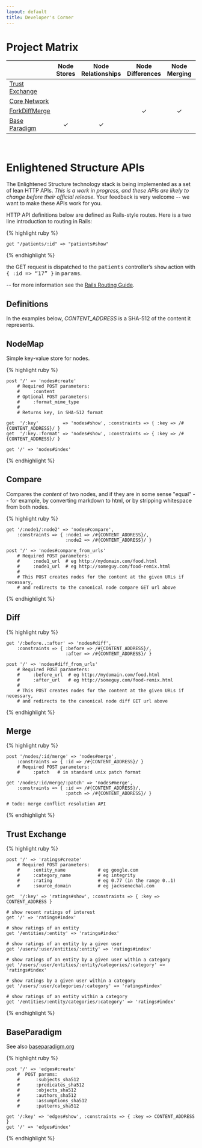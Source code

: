 ```yaml
---
layout: default
title: Developer's Corner
---
```


Project Matrix
==============

|                          | Node Stores                 | Node Relationships        | Node Differences      | Node Merging                | Node Visualization       | Node Navigation    | Trust Ratings               |
|:-------------------------|:---------------------------:|:-------------------------:|:---------------------:|:---------------------------:|:------------------------:|:------------------:|:---------------------------:|
| [Trust Exchange][]       |                             |                           |                       |                             |                          |                    | &#x2713;                    |
| [Core Network][]         |                             |                           |                       |                             | &#x2713;                 | &#x2713;           |                             |
| [ForkDiffMerge][]        |                             |                           |  &#x2713;             |  &#x2713;                   |                          |                    |                             |
| [Base Paradigm][]        |  &#x2713;                   |  &#x2713;                 |                       |                             |                          |                    |                             |

<div class="hr-ellipsis">&nbsp;</div>

Enlightened Structure APIs
==========================

The Enlightened Structure technology stack is being implemented as a set of lean HTTP
APIs. *This is a work in progress, and these APIs are likely to change before their official
release.*  Your feedback is very welcome -- we want to make these APIs work for you.

HTTP API definitions below are defined as Rails-style routes.  Here is a two line introduction to routing in Rails:

{% highlight ruby %}

    get "/patients/:id" => "patients#show"

{% endhighlight %}

<p>the GET request is dispatched to the <tt>patients</tt> controller&#8217;s <tt>show</tt> action with <tt>{ :id =&gt; &#8220;17&#8221; }</tt> in <tt>params</tt>.</p>

-- for more information see the [Rails Routing Guide].

Definitions
-----------

In the examples below, *CONTENT_ADDRESS* is a SHA-512 of the content it represents.

NodeMap
-------

Simple key-value store for nodes.  

{% highlight ruby %}

    post '/' => 'nodes#create'
        # Required POST parameters:
        #     :content
        # Optional POST parameters:
        #     :format_mime_type
        #
        # Returns key, in SHA-512 format

    get  '/:key'         => 'nodes#show', :constraints => { :key => /#{CONTENT_ADDRESS}/ }
    get  '/:key.:format' => 'nodes#show', :constraints => { :key => /#{CONTENT_ADDRESS}/ }
    
    get '/' => 'nodes#index'

{% endhighlight %}

Compare
-------

Compares the *content* of two nodes, and if they are in some sense "equal" -- for example, by converting markdown to html, or by stripping whitespace from both nodes.

{% highlight ruby %}

    get '/:node1/:node2' => 'nodes#compare', 
        :constraints => { :node1 => /#{CONTENT_ADDRESS}/, 
                          :node2 => /#{CONTENT_ADDRESS}/ }

    post '/' => 'nodes#compare_from_urls'
        # Required POST parameters:
        #     :node1_url  # eg http://mydomain.com/food.html
        #     :node1_url  # eg http://someguy.com/food-remix.html
        #
        # This POST creates nodes for the content at the given URLs if necessary,
        # and redirects to the canonical node compare GET url above

{% endhighlight %}

Diff
----

{% highlight ruby %}

    get '/:before..:after' => 'nodes#diff', 
        :constraints => { :before => /#{CONTENT_ADDRESS}/, 
                          :after => /#{CONTENT_ADDRESS}/ }

    post '/' => 'nodes#diff_from_urls'
        # Required POST parameters:
        #     :before_url  # eg http://mydomain.com/food.html
        #     :after_url   # eg http://someguy.com/food-remix.html
        #
        # This POST creates nodes for the content at the given URLs if necessary,
        # and redirects to the canonical node diff GET url above

{% endhighlight %}

Merge
-----

{% highlight ruby %}

    post '/nodes/:id/merge' => 'nodes#merge', 
        :constraints => { :id => /#{CONTENT_ADDRESS}/ }
        # Required POST parameters:
        #     :patch   # in standard unix patch format

    get '/nodes/:id/merge/:patch' => 'nodes#merge', 
        :constraints => { :id => /#{CONTENT_ADDRESS}/, 
                          :patch => /#{CONTENT_ADDRESS}/ }

    # todo: merge conflict resolution API

{% endhighlight %}

Trust Exchange
--------------

{% highlight ruby %}

    post '/' => 'ratings#create'
        # Required POST parameters:
        #     :entity_name            # eg google.com
        #     :category_name          # eg integrity
        #     :rating                 # eg 0.77 (in the range 0..1)
        #     :source_domain          # eg jacksenechal.com

    get  '/:key' => 'ratings#show', :constraints => { :key => CONTENT_ADDRESS }

    # show recent ratings of interest
    get '/' => 'ratings#index'

    # show ratings of an entity
    get '/entities/:entity' => 'ratings#index'

    # show ratings of an entity by a given user
    get '/users/:user/entities/:entity' => 'ratings#index'

    # show ratings of an entity by a given user within a category
    get '/users/:user/entities/:entity/categories/:category' => 'ratings#index'

    # show ratings by a given user within a category
    get '/users/:user/categories/:category' => 'ratings#index'

    # show ratings of an entity within a category
    get '/entities/:entity/categories/:category' => 'ratings#index'

{% endhighlight %}

BaseParadigm
------------

See also [baseparadigm.org][]

{% highlight ruby %}

    post '/' => 'edges#create'    
        #  POST params: 
        #      :subjects_sha512
        #      :predicates_sha512
        #      :objects_sha512
        #      :authors_sha512
        #      :assumptions_sha512
        #      :patterns_sha512

    get '/:key' => 'edges#show', :constraints => { :key => CONTENT_ADDRESS }
    get '/' => 'edges#index'

{% endhighlight %}



[baseparadigm.org]: http://baseparadigm.org/
[Rails Routing Guide]: http://guides.rubyonrails.org/routing.html
[Trust Exchange]: /Trust_Exchange
[ForkDiffMerge]: /ForkDiffMerge
[Base Paradigm]: /BaseParadigm
[Core Network]: /Core_Network